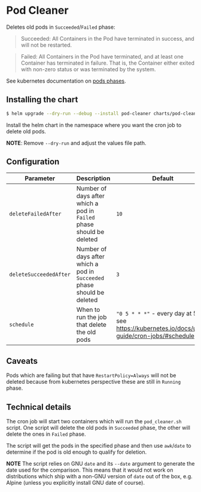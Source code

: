 # Pod Cleaner

Deletes old pods in `Succeeded`/`Failed` phase:

> Succeeded: All Containers in the Pod have terminated in success, and will not be restarted.

> Failed: All Containers in the Pod have terminated, and at least one Container has terminated in failure. That is, the Container either exited with non-zero status or was terminated by the system.

See kubernetes documentation on [pods phases](https://kubernetes.io/docs/concepts/workloads/pods/pod-lifecycle/#pod-phase).


## Installing the chart

```bash
$ helm upgrade --dry-run --debug --install pod-cleaner charts/pod-cleaner --namespace airflow
```

Install the helm chart in the namespace where you want the cron job
to delete old pods.

**NOTE**: Remove `--dry-run` and adjust the values file path.


## Configuration

| Parameter | Description | Default |
| --------- | ----------- | ------- |
| `deleteFailedAfter` | Number of days after which a pod in `Failed` phase should be deleted | `10` |
| `deleteSucceededAfter` | Number of days after which a pod in `Succeeded` phase should be deleted | `3` |
| `schedule` | When to run the job that delete the old pods | `"0 5 * * *"` - every day at 5am, see https://kubernetes.io/docs/user-guide/cron-jobs/#schedule |


## Caveats
Pods which are failing but that have `RestartPolicy=Always` will not be
deleted because from kubernetes perspective these are still in `Running`
phase.


## Technical details
The cron job will start two containers which will run the `pod_cleaner.sh`
script. One script will delete the old pods in `Succeeded` phase, the other
will delete the ones in `Failed` phase.

The script will get the pods in the specified phase and then use `awk`/`date`
to determine if the pod is old enough to qualify for deletion.

**NOTE** The script relies on GNU `date` and its `--date` argument to generate
the date used for the comparison. This means that it would not work on
distributions which ship with a non-GNU version of `date` out of the box,
e.g. Alpine (unless you explicitly install GNU date of course).
